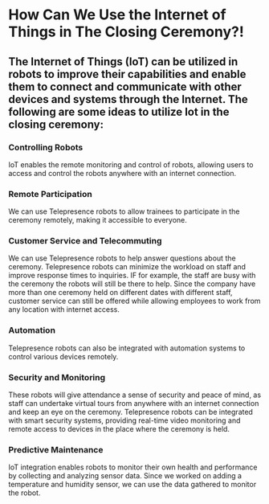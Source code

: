 # How Can We Use the Internet of Things in The Closing Ceremony?!

## The Internet of Things (IoT) can be utilized in robots to improve their capabilities and enable them to connect and communicate with other devices and systems through the Internet. The following are some ideas to utilize Iot in the closing ceremony: 

### Controlling Robots <br />
IoT enables the remote monitoring and control of robots, allowing users to access and control the robots anywhere with an internet connection.
### Remote Participation  <br />
We can use Telepresence robots to allow trainees to participate in the ceremony remotely, making it accessible to everyone. 
### Customer Service and Telecommuting  <br />
We can use Telepresence robots to help answer questions about the ceremony. Telepresence robots can minimize the workload on staff and improve response times to inquiries. IF for example, the staff are busy with the ceremony the robots will still be there to help. Since the company have more than one ceremony held on different dates with different staff, customer service can still be offered while allowing employees to work from any location with internet access.
### Automation  <br />
Telepresence robots can also be integrated with automation systems to control various devices remotely. 
### Security and Monitoring  <br />
These robots will give attendance a sense of security and peace of mind, as staff can undertake virtual tours from anywhere with an internet connection and keep an eye on the ceremony. Telepresence robots can be integrated with smart security systems, providing real-time video monitoring and remote access to devices in the place where the ceremony is held.
### Predictive Maintenance  <br />
IoT integration enables robots to monitor their own health and performance by collecting and analyzing sensor data. Since we worked on adding a temperature and humidity sensor, we can use the data gathered to monitor the robot. 


























